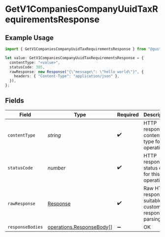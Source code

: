 # GetV1CompaniesCompanyUuidTaxRequirementsResponse

## Example Usage

```typescript
import { GetV1CompaniesCompanyUuidTaxRequirementsResponse } from "@gusto/embedded-api/models/operations";

let value: GetV1CompaniesCompanyUuidTaxRequirementsResponse = {
  contentType: "<value>",
  statusCode: 305,
  rawResponse: new Response("{\"message\": \"hello world\"}", {
    headers: { "Content-Type": "application/json" },
  }),
};
```

## Fields

| Field                                                                 | Type                                                                  | Required                                                              | Description                                                           |
| --------------------------------------------------------------------- | --------------------------------------------------------------------- | --------------------------------------------------------------------- | --------------------------------------------------------------------- |
| `contentType`                                                         | *string*                                                              | :heavy_check_mark:                                                    | HTTP response content type for this operation                         |
| `statusCode`                                                          | *number*                                                              | :heavy_check_mark:                                                    | HTTP response status code for this operation                          |
| `rawResponse`                                                         | [Response](https://developer.mozilla.org/en-US/docs/Web/API/Response) | :heavy_check_mark:                                                    | Raw HTTP response; suitable for custom response parsing               |
| `responseBodies`                                                      | [operations.ResponseBody](../../models/operations/responsebody.md)[]  | :heavy_minus_sign:                                                    | OK                                                                    |
